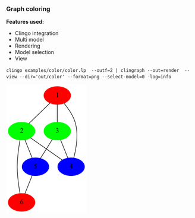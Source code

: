 ### Graph coloring

**Features used:**
- Clingo integration
- Multi model
- Rendering
- Model selection 
- View

`clingo examples/color/color.lp  --outf=2 | clingraph --out=render  --view --dir='out/color' --format=png --select-model=0 -log=info `

![](default.png)
